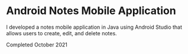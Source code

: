 # Android Notes Mobile Application
I developed a notes mobile application in Java using Android Studio that allows users to create, edit, and delete notes.

Completed October 2021
